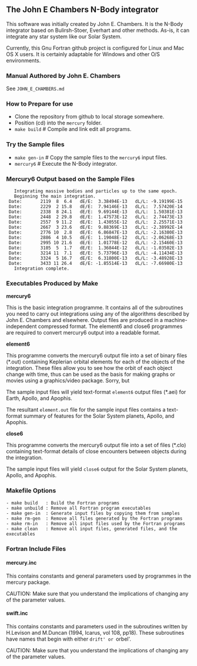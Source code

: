 The John E Chambers N-Body integrator
-------------------------------------

This software was initially created by John E. Chambers. It is the N-Body integrator based on Bulirsh-Stoer, Everhart and other methods. As-is, it can integrate any star system like our Solar System. 

Currently, this Gnu Fortran github project is configured for Linux and Mac OS X users.  It is certainly adaptable for Windows and other O/S environments.

### Manual Authored by John E. Chambers

See ```JOHN_E_CHAMBERS.md```

### How to Prepare for use

- Clone the repository from github to local storage somewhere.
- Position (cd) into the ```mercury``` folder.
- ```make build``` # Compile and link edit all programs.

### Try the Sample files
- ```make gen-in``` # Copy the sample files to the ```mercury6``` input files.
- ```mercury6``` # Execute the N-Body integrator.

### Mercury6 Output based on the Sample Files
```
   Integrating massive bodies and particles up to the same epoch.
   Beginning the main integration.
 Date:       2119  8  6.4   dE/E:  3.38494E-13   dL/L: -9.19199E-15
 Date:       2229  2 15.8   dE/E:  7.94146E-13   dL/L:  7.57420E-14
 Date:       2338  8 24.1   dE/E:  9.69144E-13   dL/L:  1.50381E-13
 Date:       2448  2 29.8   dE/E:  1.47573E-12   dL/L:  2.74473E-13
 Date:       2557  9 11.2   dE/E:  1.43055E-12   dL/L:  2.25571E-13
 Date:       2667  3 23.6   dE/E:  9.88369E-13   dL/L: -2.38992E-14
 Date:       2776 10  2.8   dE/E:  6.86847E-13   dL/L: -2.16380E-13
 Date:       2886  4 10.5   dE/E:  1.19048E-12   dL/L: -2.06268E-13
 Date:       2995 10 21.6   dE/E:  1.01778E-12   dL/L: -2.15460E-13
 Date:       3105  5  1.7   dE/E:  1.36844E-12   dL/L: -1.03502E-13
 Date:       3214 11  7.1   dE/E:  5.73796E-13   dL/L: -4.11434E-13
 Date:       3324  5 16.7   dE/E:  6.31800E-13   dL/L: -3.48928E-13
 Date:       3433 11 26.4   dE/E: -1.85514E-13   dL/L: -7.66980E-13
   Integration complete.
```

### Executables Produced by Make

**mercury6**

This is the basic integration programme. It contains all of the
subroutines you need to carry out integrations using any of the 
algorithms described by John E. Chambers and elsewhere. Output files
are produced in a machine-independent compressed format.  The element6 and close6 programmes
are required to convert mercury6 output into a readable format.

**element6**

This programme converts the mercury6 output file into
a set of binary files (*.out) containing Keplerian orbital elements for each of the
objects of the integration. These files allow you to see how the orbit of each object
change with time, thus can be used as the basis for making
graphs or movies using a graphics/video package.  Sorry, but 

The sample input files will yield text-format ```element6``` output files (*.aei) for Earth, Apollo, and Apophis.

The resultant ```element.out``` file for the sample input files contains a text-format summary of features for 
the Solar System planets, Apollo, and Apophis.

**close6**

This programme converts the mercury6 output file 
into a set of files (*.clo) containing text-format details of close encounters between
objects during the integration.

The sample input files will yield ```close6``` output for the Solar System planets, Apollo, and Apophis.

### Makefile Options
```
- make build   : Build the Fortran programs
- make unbuild : Remove all Fortran program executables
- make gen-in  : Generate input files by copying them from samples
- make rm-gen  : Remove all files generated by the Fortran programs
- make rm-in   : Remove all input files used by the Fortran programs
- make clean   : Remove all input files, generated files, and the executables

```
### Fortran Include Files

#### mercury.inc

This contains constants and general parameters used by programmes in
the mercury package. 

CAUTION: Make sure that you understand the implications of changing any of the parameter values.

#### swift.inc

This contains constants and parameters used in the subroutines written
by H.Levison and M.Duncan (1994, Icarus, vol 108, pp18). These
subroutines have names that begin with either `drift' or `orbel'.

CAUTION: Make sure that you understand the implications of changing any of the parameter values.

